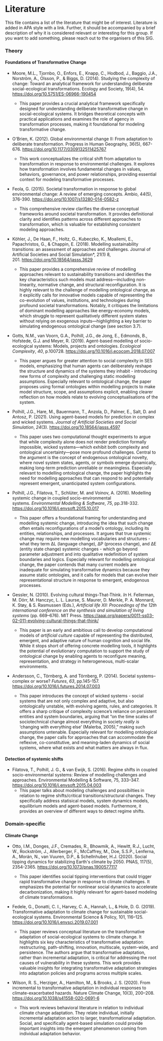 # Literature
This file contains a list of the literature that might be of interest. Literature is added in APA style with a link. Further, it should be accompanied by a brief description of why it is considered relevant or interesting for this group.
If you want to add something, please reach out to the organisers of this SIG.

### Theory
#### Foundations of Transformative Change
* Moore, M.L., Tjornbo, O., Enfors, E., Knapp, C., Hodbod, J., Baggio, J.A., Norström, A., Olsson, P., & Biggs, D. (2014). Studying the complexity of change: Toward an analytical framework for understanding deliberate social-ecological transformations. Ecology and Society, 19(4), 54. https://doi.org/10.5751/ES-06966-190454
  * This paper provides a crucial analytical framework specifically designed for understanding deliberate transformative change in social-ecological systems. It bridges theoretical concepts with practical applications and examines the role of agency in transformation processes, making it foundational for modeling transformative change.

* O'Brien, K. (2012). Global environmental change II: From adaptation to deliberate transformation. Progress in Human Geography, 36(5), 667-676. https://doi.org/10.1177/0309132511425767
  * This work conceptualizes the critical shift from adaptation to transformation in response to environmental challenges. It explores how transformation involves fundamental changes in values, behaviors, governance, and power relationships, providing essential context for modeling transformative processes.

* Feola, G. (2015). Societal transformation in response to global environmental change: A review of emerging concepts. Ambio, 44(5), 376-390. https://doi.org/10.1007/s13280-014-0582-z
  * This comprehensive review clarifies the diverse conceptual frameworks around societal transformation. It provides definitional clarity and identifies patterns across different approaches to transformation, which is valuable for establishing consistent modeling approaches.

* Köhler, J., De Haan, F., Holtz, G., Kubeczko, K., Moallemi, E., Papachristos, G., & Chappin, E. (2018). Modelling sustainability transitions: an assessment of approaches and challenges. Journal of Artificial Societies and Social Simulation*, 21(1) 8, 201. https://doi.org/10.18564/jasss.3629
  * This paper provides a comprehensive review of modelling approaches relevant to sustainability transitions and identifies the key characteristics such models must address—including non-linearity, normative change, and structural reconfiguration. It is highly relevant to the challenge of modelling ontological change, as it explicitly calls for innovative models capable of representing the co-evolution of values, institutions, and technologies during profound societal transformations. Notably, it critiques the limitations of dominant modelling approaches like energy-economy models, which struggle to represent qualitatively different system states without relying on exogenous inputs—highlighting a key barrier to simulating endogenous ontological change (see section 3.7).

* Gotts, N.M., van Voorn, G.A., Polhill, J.G., de Jong, E., Edmonds, B., Hofstede, G.J. and Meyer, R. (2019). Agent-based modelling of socio-ecological systems: Models, projects and ontologies. *Ecological Complexity*, *40*, p.100728. https://doi.org/10.1016/j.ecocom.2018.07.007
  * This paper argues for greater attention to social complexity in SES models, emphasizing that human agents can deliberately reshape the structure and dynamics of the systems they inhabit - introducing new forms of complexity and challenging static modelling assumptions. Especially relevant to ontological change, the paper proposes using formal ontologies within modelling projects to make model structure, scope, and assumptions explicit, enabling clearer reflection on how models relate to evolving conceptualisations of the system.

* Polhill, J.G., Hare, M., Bauermann, T., Anzola, D., Palmer, E., Salt, D. and Antosz, P. (2021). Using agent-based models for prediction in complex and wicked systems. *Journal of Artificial Societies and Social Simulation*, *24*(3). https://doi.org/10.18564/jasss.4597
  * This paper uses two computational thought experiments to argue that while complexity alone does not render prediction formally impossible, wicked systems—which exhibit both complexity and ontological uncertainty—pose more profound challenges. Central to the argument is the concept of endogenous ontological novelty, where novel system states, agents, or symbols emerge dynamically, making long-term prediction unreliable or meaningless. Especially relevant to modelling ontological change, the paper highlights the need for modelling approaches that can respond to and potentially represent emergent, unanticipated system configurations.

* Polhill, J.G., Filatova, T., Schlüter, M. and Voinov, A. (2016). Modelling systemic change in coupled socio-environmental systems. *Environmental Modelling & Software*, *75*, pp.318-332. https://doi.org/10.1016/j.envsoft.2015.10.017
  * This paper offers a foundational framing for understanding and modelling systemic change, introducing the idea that such change often entails reconfigurations of a model’s ontology, including its entities, relationships, and processes. It argues that true systemic change may require new modelling vocabularies and structures - what they term ΔL (language change), ΔP (process change), and ΔE (entity state change) systemic changes - which go beyond parameter adjustment and into qualitative redefinition of system boundaries and logics. Especially relevant for modelling ontological change, the paper contends that many current models are inadequate for simulating transformative dynamics because they assume static ontologies, and it calls for models that can evolve their representational structure in response to emergent, endogenous processes.

* Gessler, N. (2010). Evolving cultural things-That-Think. *In* H. Fellerman, M. Dörr, M. Hanczyc, L. L. Laurse, S. Maurer, D. Merkle, P. A. Monnard, K. Støy, & S. Rasmussen (Eds.), *Artificial life XII: Proceedings of the 12th international conference on the synthesis and simulation of living systems* (pp. 669–676). MIT Press. https://aaai.org/papers/0011-ss03-02-011-evolving-cultural-things-that-think/
  * This paper is an early and ambitious call to develop computational models of *artificial culture* capable of representing the distributed, emergent, and adaptive nature of human cognition and social life. While it stops short of offering concrete modelling tools, it highlights the potential of evolutionary computation to support the study of ontological change by enabling agents to reconfigure meaning, representation, and strategy in heterogeneous, multi-scalar environments.
 
* Andersson, C., Törnberg, A. and Törnberg, P. (2014). Societal systems–complex or worse? *Futures*, *63*, pp.145-157. https://doi.org/10.1016/j.futures.2014.07.003
  * This paper introduces the concept of wicked systems - social systems that are not only complex and adaptive, but also ontologically unstable, with evolving agents, rules, and categories. It offers a sharp critique of complexity science’s reliance on persistent entities and system boundaries, arguing that “on the time scales of sociotechnical change almost everything in society *really is* ‘changing with everything else’ (Malerba, 2005),” making such assumptions untenable. Especially relevant for modelling ontological change, the paper calls for approaches that can accommodate the reflexive, co-constitutive, and meaning-laden dynamics of social systems, where what exists and what matters are always in flux.

#### Detection of systemic shifts
* Filatova, T., Polhill, J. G., & van Ewijk, S. (2016). Regime shifts in coupled socio-environmental systems: Review of modelling challenges and approaches. Environmental Modelling & Software, 75, 333–347. <https://doi.org/10.1016/j.envsoft.2015.04.003>
  * This paper talks about modeling challenges and possibilties in relation to regime shifts/critical transitions/structural changes. They specifically address statisical models, system dynamics models, equilibrium models and agent-based models. Furthermore, it provides an overview of different ways to detect regime shifts.


### Domain-specific
#### Climate Change
* Otto, I.M., Donges, J.F., Cremades, R., Bhowmik, A., Hewitt, R.J., Lucht, W., Rockström, J., Allerberger, F., McCaffrey, M., Doe, S.S.P., Lenferna, A., Morán, N., van Vuuren, D.P., & Schellnhuber, H.J. (2020). Social tipping dynamics for stabilizing Earth's climate by 2050. PNAS, 117(5), 2354-2365. https://doi.org/10.1073/pnas.1900577117
  * This paper identifies social tipping interventions that could trigger rapid transformative change in response to climate challenges. It emphasizes the potential for nonlinear social dynamics to accelerate decarbonization, making it highly relevant for agent-based modeling of climate transformations.

* Fedele, G., Donatti, C. I., Harvey, C. A., Hannah, L., & Hole, D. G. (2019). Transformative adaptation to climate change for sustainable social-ecological systems. Environmental Science & Policy, 101, 116–125. https://doi.org/10.1016/j.envsci.2019.07.001
  * This paper reviews conceptual literature on the transformative adaptation of social-ecological systems to climate change. It highlights six key characteristics of transformative adaptation: restructuring, path-shifting, innovation, multiscale, system-wide, and persistence. The authors argue that transformative adaptation, rather than incremental adaptation, is critical for addressing the root causes of vulnerability in these systems. This work provides valuable insights for integrating transformative adaptation strategies into adaptation policies and programs across multiple scales.

* Wilson, R. S., Herziger, A., Hamilton, M., & Brooks, J. S. (2020). From incremental to transformative adaptation in individual responses to climate-exacerbated hazards. Nature Climate Change, 10(3), 200–208. https://doi.org/10.1038/s41558-020-0691-6
  * This work reviews behavioral literature in relation to individual climate change adaptation. They relate individual, initially incremental adaptation action to larger, transformational adaptation. Social, and specifically agent-based simulation could provide important insights into the emergent phenomenon coming from individual adaptation behavior.


